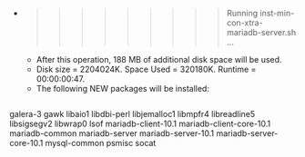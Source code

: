* >>>>>>>>> Running inst-min-con-xtra-mariadb-server.sh ...
  * After this operation, 188 MB of additional disk space will be used.
  * Disk size = 2204024K. Space Used = 320180K. Runtime = 00:00:00:47.
  * The following NEW packages will be installed:
  ```bash
galera-3 gawk libaio1 libdbi-perl libjemalloc1
libmpfr4 libreadline5 libsigsegv2 libwrap0 lsof
mariadb-client-10.1 mariadb-client-core-10.1 mariadb-common mariadb-server mariadb-server-10.1
mariadb-server-core-10.1 mysql-common psmisc socat
  ```
